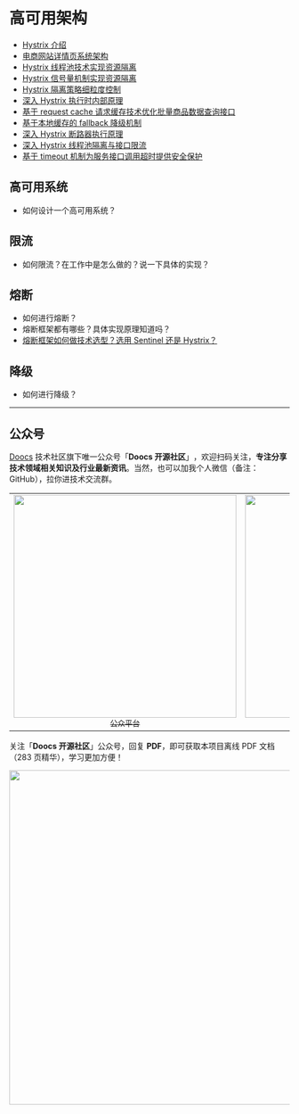 # 高可用架构

- [Hystrix 介绍](./hystrix-introduction.md)
- [电商网站详情页系统架构](./e-commerce-website-detail-page-architecture.md)
- [Hystrix 线程池技术实现资源隔离](./hystrix-thread-pool-isolation.md)
- [Hystrix 信号量机制实现资源隔离](./hystrix-semphore-isolation.md)
- [Hystrix 隔离策略细粒度控制](./hystrix-execution-isolation.md)
- [深入 Hystrix 执行时内部原理](./hystrix-process.md)
- [基于 request cache 请求缓存技术优化批量商品数据查询接口](./hystrix-request-cache.md)
- [基于本地缓存的 fallback 降级机制](./hystrix-fallback.md)
- [深入 Hystrix 断路器执行原理](./hystrix-circuit-breaker.md)
- [深入 Hystrix 线程池隔离与接口限流](./hystrix-thread-pool-current-limiting.md)
- [基于 timeout 机制为服务接口调用超时提供安全保护](./hystrix-timeout.md)

## 高可用系统

- 如何设计一个高可用系统？

## 限流

- 如何限流？在工作中是怎么做的？说一下具体的实现？

## 熔断

- 如何进行熔断？
- 熔断框架都有哪些？具体实现原理知道吗？
- [熔断框架如何做技术选型？选用 Sentinel 还是 Hystrix？](/docs/high-availability/sentinel-vs-hystrix.md)

## 降级

- 如何进行降级？

---

## 公众号

[Doocs](https://github.com/doocs) 技术社区旗下唯一公众号「**Doocs 开源社区**」​，欢迎扫码关注，**专注分享技术领域相关知识及行业最新资讯**。当然，也可以加我个人微信（备注：GitHub），拉你进技术交流群。

<table>
  <tr>
    <td align="center" style="width: 200px;">
      <a href="https://github.com/doocs">
        <img src="https://fastly.jsdelivr.net/gh/doocs/advanced-java@main/images/qrcode-for-doocs.jpg" style="width: 400px;"><br>
        <sub>公众平台</sub>
      </a><br>
    </td>
    <td align="center" style="width: 200px;">
      <a href="https://github.com/yanglbme">
        <img src="https://fastly.jsdelivr.net/gh/doocs/advanced-java@main/images/qrcode-for-yanglbme.jpg" style="width: 400px;"><br>
        <sub>个人微信</sub>
      </a><br>
    </td>
  </tr>
</table>

关注「**Doocs 开源社区**」公众号，回复 **PDF**，即可获取本项目离线 PDF 文档（283 页精华），学习更加方便！

<img src="https://fastly.jsdelivr.net/gh/doocs/advanced-java@main/images/pdf.png" style="width: 600px;"><br>
